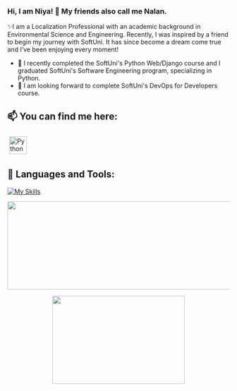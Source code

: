 ### Hi, I am Niya! 👋 My friends also call me Nalan.

✨I am a Localization Professional with an academic background in Environmental Science and Engineering. Recently, I was inspired by a friend to begin my journey with SoftUni. It has since become a dream come true and I’ve been enjoying every moment!

- 🔭 I recently completed the SoftUni's Python Web/Django course and I graduated SoftUni's Software Engineering program, specializing in Python.
- 🌱 I am looking forward to complete SoftUni's DevOps for Developers course.

## 📫 You can find me here: <p>

<link
  rel="stylesheet"
  href="https://cdn.jsdelivr.net/gh/dheereshagrwal/colored-icons@master/ci.min.css"
/>

 <a href="https://www.linkedin.com/in/niya-mateeva-yondzhju-phd/" target="_blank" rel="noopener noreferrer"> <img src="https://cdn.jsdelivr.net/npm/simple-icons@v3/icons/linkedin.svg" alt="Python" height="40" style="vertical-align:top; margin:4px"></a>
 
 ## 🧰 Languages and Tools:
[![My Skills](https://skillicons.dev/icons?i=py,js,react,postgres,regex,vscode,github,html,css)](https://skillicons.dev)
  
<p align="center">
<!--   <img width="550" height="200" src="https://streak-stats.demolab.com?user=Polishko&theme=burnt-neon&hide_border=true&cache_bust=1"> -->
<!-- </p> -->
<p align="center">
  <img width="550" height="200" src="https://github-readme-stats.vercel.app/api?username=Polishko&show_icons=true&theme=burnt-neon">
</p>


<p align="center">
  <img width="300" height="200" src="https://github-readme-stats.vercel.app/api/top-langs/?username=Polishko&theme=vision-friendly-dark">
</p>

